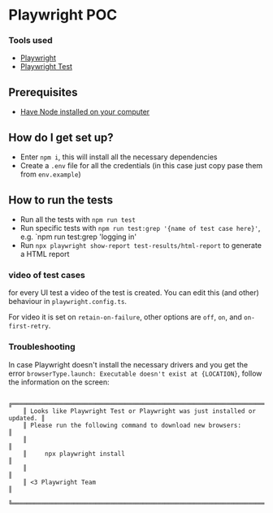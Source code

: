 # Playwright POC #

### Tools used ###
* [Playwright](https://playwright.dev/docs/api/class-playwright/)
* [Playwright Test](https://playwright.dev/docs/api/class-test/)

## Prerequisites ##

* [Have Node installed on your computer](https://nodejs.org/en/download/package-manager/)

## How do I get set up? ##

* Enter `npm i`, this will install all the necessary dependencies
* Create a `.env` file for all the credentials (in this case just copy pase them from `env.example`)

## How to run the tests ##

* Run all the tests with `npm run test`
* Run specific tests with `npm run test:grep '{name of test case here}'`, e.g. `npm run test:grep 'logging in'
* Run `npx playwright show-report test-results/html-report` to generate a HTML report

### video of test cases ###

for every UI test a video of the test is created. You can edit this (and other) behaviour in `playwright.config.ts`.

For video it is set on `retain-on-failure`, other options are `off`, `on`, and `on-first-retry`.

### Troubleshooting ###

In case Playwright doesn't install the necessary drivers and you get the error `browserType.launch: Executable doesn't exist at {LOCATION}`,
follow the information on the screen:

```
    ╔═════════════════════════════════════════════════════════════════════════╗
    ║ Looks like Playwright Test or Playwright was just installed or updated. ║
    ║ Please run the following command to download new browsers:              ║
    ║                                                                         ║
    ║     npx playwright install                                              ║
    ║                                                                         ║
    ║ <3 Playwright Team                                                      ║
    ╚═════════════════════════════════════════════════════════════════════════╝
```
